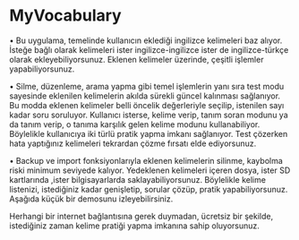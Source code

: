 # MyVocabulary

• Bu uygulama, temelinde kullanıcın eklediği ingilizce kelimeleri baz alıyor. İsteğe bağlı olarak kelimeleri
ister ingilizce-ingilizce ister de ingilizce-türkçe olarak ekleyebiliyorsunuz. Eklenen kelimeler üzerinde,
çeşitli işlemler yapabiliyorsunuz. 

• Silme, düzenleme, arama yapma gibi temel işlemlerin yanı sıra test modu sayesinde eklenilen kelimelerin akılda sürekli
güncel kalınması sağlanıyor. Bu modda eklenen kelimeler belli öncelik değerleriyle seçilip, istenilen sayı kadar soru soruluyor.
Kullanıcı isterse, kelime verip, tanım soran modunu ya da tanım verip, o tanıma karşılık gelen kelime modunu kullanabiliyor.
Böylelikle kullanıcıya iki türlü pratik yapma imkanı sağlanıyor. Test çözerken hata yaptığınız kelimeleri tekrardan çözme fırsatı elde ediyorsunuz.

• Backup ve import fonksiyonlarıyla eklenen kelimelerin silinme, kaybolma riski minimum seviyede kalıyor. Yedeklenen kelimeleri içeren dosya,
ister SD kartlarında ,ister bilgisayarlarda saklayabiliyorsunuz.  Böylelikle kelime listenizi, istediğiniz
kadar genişletip, sorular çözüp, pratik yapabiliyorsunuz.
Aşağıda küçük bir demosunu izleyebilirsiniz.

Herhangi bir internet bağlantısına gerek duymadan, ücretsiz bir şekilde, istediğiniz zaman kelime pratiği yapma imkanına sahip oluyorsunuz.
